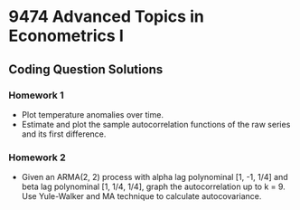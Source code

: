 # 9474 Advanced Topics in Econometrics I

## Coding Question Solutions

### Homework 1

- Plot temperature anomalies over time.
- Estimate and plot the sample autocorrelation functions of the raw series and its first difference.

### Homework 2

- Given an ARMA(2, 2) process with alpha lag polynominal [1, -1, 1/4] and beta lag polynominal [1, 1/4, 1/4], graph the autocorrelation up to k = 9. Use Yule-Walker and MA technique to calculate autocovariance.
